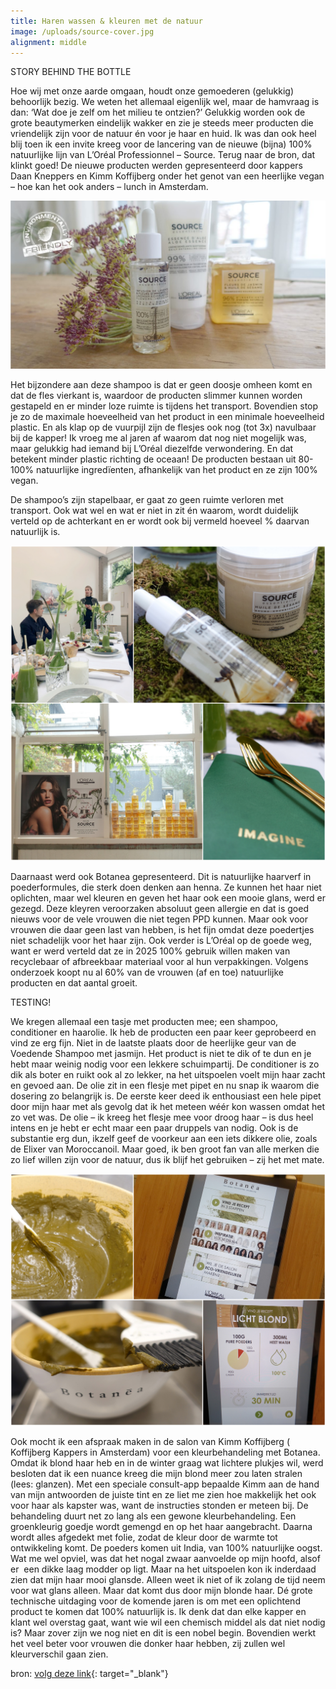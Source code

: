 ```yaml
---
title: Haren wassen & kleuren met de natuur
image: /uploads/source-cover.jpg
alignment: middle
---
```


STORY BEHIND THE BOTTLE

Hoe wij met onze aarde omgaan, houdt onze gemoederen (gelukkig) behoorlijk bezig. We weten het allemaal eigenlijk wel, maar de hamvraag is dan: ‘Wat doe je zelf om het milieu te ontzien?’ Gelukkig worden ook de grote beautymerken eindelijk wakker en zie je steeds meer producten die vriendelijk zijn voor de natuur &eacute;n voor je haar en huid. Ik was dan ook heel blij toen ik een invite kreeg voor de lancering van de nieuwe (bijna) 100% natuurlijke lijn van L’Or&eacute;al Professionnel – Source. Terug naar de bron, dat klinkt goed! De nieuwe producten werden gepresenteerd door kappers Daan Kneppers en Kimm Koffijberg onder het genot van een heerlijke vegan – hoe kan het ook anders – lunch in Amsterdam.

![](/uploads/source-cover.jpg)

Het bijzondere aan deze shampoo is dat er geen doosje omheen komt en dat de fles vierkant is, waardoor de producten slimmer kunnen worden gestapeld en er minder loze ruimte is tijdens het transport. Bovendien stop je zo de maximale hoeveelheid van het product in een minimale hoeveelheid plastic. En als klap op de vuurpijl zijn de flesjes ook nog (tot 3x) navulbaar bij de kapper! Ik vroeg me al jaren af waarom dat nog niet mogelijk was, maar gelukkig had iemand bij L’Or&eacute;al diezelfde verwondering. En dat betekent minder plastic richting de oceaan! De producten bestaan uit 80-100% natuurlijke ingred&iuml;enten, afhankelijk van het product en ze zijn 100% vegan.

De shampoo’s zijn stapelbaar, er gaat zo geen ruimte verloren met transport. Ook wat wel en wat er niet in zit &eacute;n waarom, wordt duidelijk verteld op de achterkant en er wordt ook bij vermeld hoeveel % daarvan natuurlijk is.

![](/uploads/source-overall.jpg)

Daarnaast werd ook Botanea gepresenteerd. Dit is natuurlijke haarverf in poederformules, die sterk doen denken aan henna. Ze kunnen het haar niet oplichten, maar wel kleuren en geven het haar ook een mooie glans, werd er gezegd. Deze kleyren veroorzaken absoluut geen allergie en dat is goed nieuws voor de vele vrouwen die niet tegen PPD kunnen. Maar ook voor vrouwen die daar geen last van hebben, is het fijn omdat deze poedertjes niet schadelijk voor het haar zijn. Ook verder is L’Or&eacute;al op de goede weg, want er werd verteld dat ze in 2025 100% gebruik willen maken van recyclebaar of afbreekbaar materiaal voor al hun verpakkingen. Volgens onderzoek koopt nu al 60% van de vrouwen (af en toe) natuurlijke producten en dat aantal groeit.

TESTING!

We kregen allemaal een tasje met producten mee; een shampoo, conditioner en haarolie. Ik heb de producten een paar keer geprobeerd en vind ze erg fijn. Niet in de laatste plaats door de heerlijke geur van de Voedende Shampoo met jasmijn. Het product is niet te dik of te dun en je hebt maar weinig nodig voor een lekkere schuimpartij. De conditioner is zo dik als boter en ruikt ook al zo lekker, na het uitspoelen voelt mijn haar zacht en gevoed aan. De olie zit in een flesje met pipet en nu snap ik waarom die dosering zo belangrijk is. De eerste keer deed ik enthousiast een hele pipet door mijn haar met als gevolg dat ik het meteen w&eacute;&eacute;r kon wassen omdat het zo vet was. De olie – ik kreeg het flesje mee voor droog haar – is dus heel intens en je hebt er echt maar een paar druppels van nodig. Ook is de substantie erg dun, ikzelf geef de voorkeur aan een iets dikkere olie, zoals de Elixer van Moroccanoil. Maar goed, ik ben groot fan van alle merken die zo lief willen zijn voor de natuur, dus ik blijf het gebruiken – zij het met mate.

![](/uploads/botanea.jpg)

Ook mocht ik een afspraak maken in de salon van Kimm Koffijberg ( Koffijberg Kappers in Amsterdam) voor een kleurbehandeling met Botanea. Omdat ik blond haar heb en in de winter graag wat lichtere plukjes wil, werd besloten dat ik een nuance kreeg die mijn blond meer zou laten stralen (lees: glanzen). Met een speciale consult-app bepaalde Kimm aan de hand van mijn antwoorden de juiste tint en ze liet me zien hoe makkelijk het ook voor haar als kapster was, want de instructies stonden er meteen bij. De behandeling duurt net zo lang als een gewone kleurbehandeling. Een groenkleurig goedje wordt gemengd en op het haar aangebracht. Daarna wordt alles afgedekt met folie, zodat de kleur door de warmte tot ontwikkeling komt. De poeders komen uit India, van 100% natuurlijke oogst. Wat me wel opviel, was dat het nogal zwaar aanvoelde op mijn hoofd, alsof er&nbsp; een dikke laag modder op ligt. Maar na het uitspoelen kon ik inderdaad zien dat mijn haar mooi glansde. Alleen weet ik niet of ik zolang de tijd neem voor wat glans alleen. Maar dat komt dus door mijn blonde haar. D&eacute; grote technische uitdaging voor de komende jaren is om met een oplichtend product te komen dat 100% natuurlijk is. Ik denk dat dan elke kapper en klant wel overstag gaat, want wie wil een chemisch middel als dat niet nodig is? Maar zover zijn we nog niet en dit is een nobel begin. Bovendien werkt het veel beter voor vrouwen die donker haar hebben, zij zullen wel kleurverschil gaan zien.

bron: [volg deze link](https://innerbeautymag.com/2019/02/10/haren-wassen-kleuren-met-de-natuur/){: target="_blank"}
